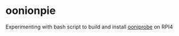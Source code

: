 # oonionpie
Experimenting with bash script to build and install [ooniprobe](https://github.com/ooni/probe-cli) on RPI4
